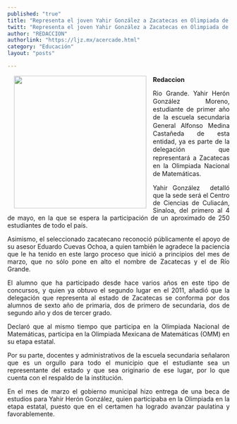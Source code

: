 ```yaml
---
published: "true"
title: "Representa el joven Yahir González a Zacatecas en Olimpiada de Matemáticas"
twitt: "Representa el joven Yahir González a Zacatecas en Olimpiada de Matemáticas"
author: "REDACCION"
authorlink: "https://ljz.mx/acercade.html"
category: "Educación"
layout: "posts"

---
```


<img src="http://ljz.mx/images/stories/fotos_mayo2013/p9 matemticas.jpg" border="0" width="300" style="margin-left: 15px; margin-right: 15px; float: left;" />

<p style="text-align: justify;">
  <strong>Redaccion</strong>
</p>

<p style="text-align: justify;">
  <span style="line-height: 1.3em;">Rio Grande. Yahir Herón González Moreno, estudiante de primer año de la escuela secundaria General Alfonso Medina Castañeda de esta entidad, ya es parte de la delegación que representará a Zacatecas en la Olimpiada Nacional de Matemáticas. </span>
</p>

<p style="text-align: justify;">
  Yahir González  detalló que la sede será el Centro de Ciencias de Culiacán, Sinaloa, del primero al 4 de mayo, en la que se espera la participación de un aproximado de 250 estudiantes de todo el país.
</p>

<p style="text-align: justify;">
  Asimismo, el seleccionado zacatecano reconoció públicamente el apoyo de su asesor Eduardo Cuevas Ochoa, a quien también le agradece la paciencia que le ha tenido en este largo proceso que inició a principios del mes de marzo, que no sólo pone en alto el nombre de Zacatecas y el de Río Grande.
</p>

<p style="text-align: justify;">
  El alumno que ha participado desde hace varios años en este tipo de concursos, y quien ya obtuvo el segundo lugar en el 2011, añadió que la delegación que representa al estado de Zacatecas se conforma por dos alumnos de sexto año de primaria, dos de primero de secundaria, dos de segundo año y dos de tercer grado.
</p>

<p style="text-align: justify;">
  Declaró que al mismo tiempo que participa en la Olimpiada Nacional de Matemáticas, participa en la Olimpiada Mexicana de Matemáticas (OMM) en su etapa estatal.
</p>

<p style="text-align: justify;">
  Por su parte, docentes y administrativos de la escuela secundaria señalaron que es un orgullo para todo el municipio que el estudiante sea un representante del estado y que sea originario de ese lugar, por lo que cuenta con el respaldo de la institución.
</p>

<p style="text-align: justify;">
  En el mes de marzo el gobierno municipal hizo entrega de una beca de estudios para Yahir Herón González, quien participaba en la Olimpiada en la etapa estatal, puesto que en el certamen ha logrado avanzar paulatina y favorablemente.
</p>
